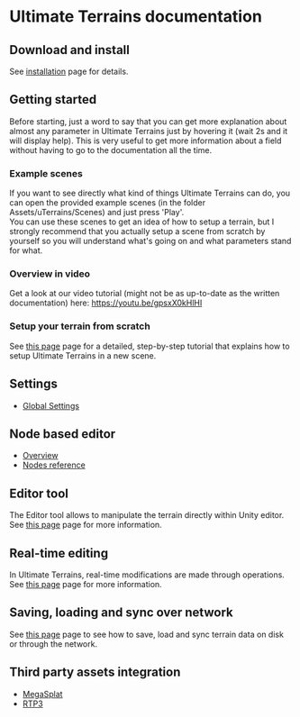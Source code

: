 # Ultimate Terrains documentation


## Download and install

See [installation](installation.md) page for details.

## Getting started

Before starting, just a word to say that you can get more explanation about almost any parameter in Ultimate Terrains just by hovering it (wait 2s and it will display help). This is very useful to get more information about a field without having to go to the documentation all the time.

### Example scenes

If you want to see directly what kind of things Ultimate Terrains can do, you can open the provided example scenes (in the folder Assets/uTerrains/Scenes) and just press 'Play'.  
You can use these scenes to get an idea of how to setup a terrain, but I strongly recommend that you actually setup a scene from scratch by yourself so you will understand what's going on and what parameters stand for what.

### Overview in video

Get a look at our video tutorial (might not be as up-to-date as the written documentation) here: https://youtu.be/gpsxX0kHlHI

### Setup your terrain from scratch

See [this page](setup-from-scratch.md) page for a detailed, step-by-step tutorial that explains how to setup Ultimate Terrains in a new scene.

## Settings

- [Global Settings](global-settings.md)

## Node based editor

- [Overview](node-based-editor.md)
- [Nodes reference](nodes.md)

## Editor tool

The Editor tool allows to manipulate the terrain directly within Unity editor. See [this page](editor-tool.md) page for more information.

## Real-time editing

In Ultimate Terrains, real-time modifications are made through operations. See [this page](operations.md) page for more information.

## Saving, loading and sync over network

See [this page](save-load.md) page to see how to save, load and sync terrain data on disk or through the network.

## Third party assets integration

- [MegaSplat](megasplat.md)
- [RTP3](rtp3.md)
